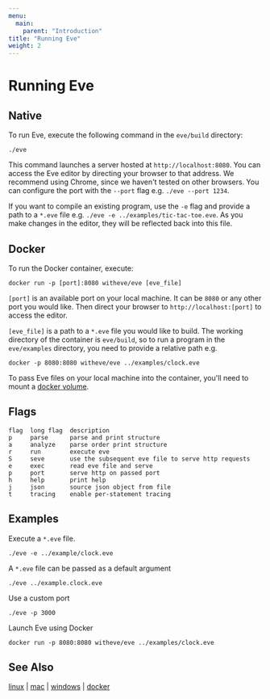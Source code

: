 ```yaml
---
menu:
  main:
    parent: "Introduction"
title: "Running Eve"
weight: 2
---
```


# Running Eve

## Native

To run Eve, execute the following command in the `eve/build` directory:

```
./eve
```

This command launches a server hosted at `http://localhost:8080`. You can access the Eve editor by directing your browser to that address. We recommend using Chrome, since we haven't tested on other browsers. You can configure the port with the `--port` flag e.g. `./eve --port 1234`.

If you want to compile an existing program, use the `-e` flag and provide a path to a `*.eve` file e.g. `./eve -e ../examples/tic-tac-toe.eve`. As you make changes in the editor, they will be reflected back into this file.

## Docker

To run the Docker container, execute:

```
docker run -p [port]:8080 witheve/eve [eve_file]
```

`[port]` is an available port on your local machine. It can be `8080` or any other port you would like. Then direct your browser to `http://localhost:[port]` to access the editor.

`[eve_file]` is a path to a `*.eve` file you would like to build. The working directory of the container is `eve/build`, so to run a program in the `eve/examples` directory, you need to provide a relative path e.g. 

```
docker -p 8080:8080 witheve/eve ../examples/clock.eve
```

To pass Eve files on your local machine into the container, you'll need to mount a [docker volume](https://docs.docker.com/engine/tutorials/dockervolumes/).

## Flags

```
flag  long flag  description                 
p     parse      parse and print structure   
a     analyze    parse order print structure
r     run        execute eve
S     seve       use the subsequent eve file to serve http requests  
e     exec       read eve file and serve
p     port       serve http on passed port
h     help       print help
j     json       source json object from file
t     tracing    enable per-statement tracing
```

## Examples

Execute a `*.eve` file.

```
./eve -e ../example/clock.eve
```

A `*.eve` file can be passed as a default argument

```
./eve ../example.clock.eve
```

Use a custom port

```
./eve -p 3000
```

Launch Eve using Docker

```
docker run -p 8080:8080 witheve/eve ../examples/clock.eve
```

## See Also

[linux](../linux) | [mac](../mac) | [windows](../windows) | [docker](../docker)